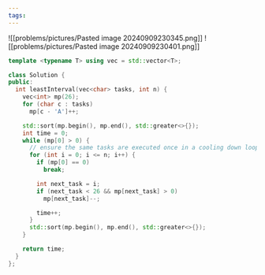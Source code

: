 ```yaml
---
tags:
---
```

![[problems/pictures/Pasted image 20240909230345.png]]
![[problems/pictures/Pasted image 20240909230401.png]]

```c++
template <typename T> using vec = std::vector<T>;

class Solution {
public:
  int leastInterval(vec<char> tasks, int n) {
    vec<int> mp(26);
    for (char c : tasks)
      mp[c - 'A']++;

    std::sort(mp.begin(), mp.end(), std::greater<>{});
    int time = 0;
    while (mp[0] > 0) {
      // ensure the same tasks are executed once in a cooling down loop
      for (int i = 0; i <= n; i++) {
        if (mp[0] == 0)
          break;

        int next_task = i;
        if (next_task < 26 && mp[next_task] > 0)
          mp[next_task]--;

        time++;
      }
      std::sort(mp.begin(), mp.end(), std::greater<>{});
    }

    return time;
  }
};
```

